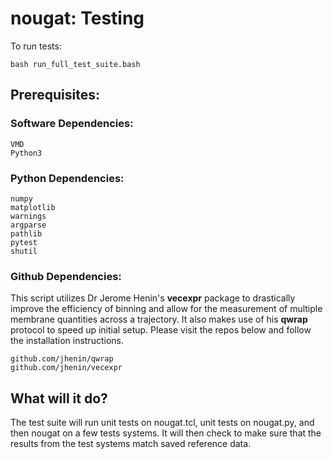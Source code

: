 # nougat: Testing

To run tests: 
```
bash run_full_test_suite.bash
```

## Prerequisites:

### Software Dependencies:
```
VMD
Python3
```

### Python Dependencies:
```
numpy
matplotlib
warnings
argparse
pathlib
pytest
shutil
```

### Github Dependencies:
This script utilizes Dr Jerome Henin's **vecexpr** package to drastically improve the efficiency of binning and allow for the measurement of multiple membrane quantities across a trajectory. It also makes use of his **qwrap** protocol to speed up initial setup. Please visit the repos below and follow the installation instructions.
```
github.com/jhenin/qwrap
github.com/jhenin/vecexpr
```


## What will it do?
The test suite will run unit tests on nougat.tcl, unit tests on nougat.py, and then nougat on a few tests systems. It will then check to make sure that the results from the test systems match saved reference data.
